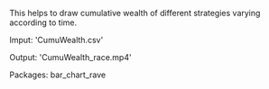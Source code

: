 This helps to draw cumulative wealth of different strategies varying according to time.

Imput: 'CumuWealth.csv'

Output: 'CumuWealth_race.mp4'

Packages: bar_chart_rave
          
